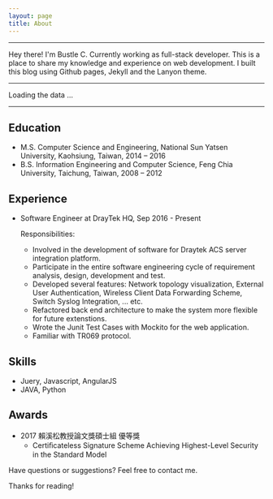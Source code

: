 ```yaml
---
layout: page
title: About
---
```


<hr>

<p class="message" style>
  Hey there! I'm Bustle C. Currently working as full-stack developer. 
  This is a place to share my knowledge and experience on web development.
  I built this blog using Github pages, Jekyll and the Lanyon theme.
</p>



<hr>
<!-- github-calendar start -->
<script src="https://cdn.rawgit.com/IonicaBizau/github-calendar/gh-pages/dist/github-calendar.min.js"></script>

<!-- Optionally, include the theme (if you don't want to struggle to write the CSS) -->
<link rel="stylesheet" href="https://cdn.rawgit.com/IonicaBizau/github-calendar/gh-pages/dist/github-calendar.css"/>

<!-- Prepare a container for your calendar. -->
<div class="calendar">
    <!-- Loading stuff -->
    Loading the data ...
</div>

<script>
    GitHubCalendar(".calendar", "bustlec");
</script>
<!-- github-calendar end -->
<hr>


## Education

* M.S. Computer Science and Engineering, National Sun Yatsen University, Kaohsiung, Taiwan, 2014 – 2016
* B.S. Information Engineering and Computer Science, Feng Chia University, Taichung, Taiwan, 2008 – 2012

## Experience

* Software Engineer at DrayTek HQ, Sep 2016 - Present

    Responsibilities:
    - Involved in the development of software for Draytek ACS server integration platform.
    - Participate in the entire software engineering cycle of requirement analysis, design, development and test.
    - Developed several features: 
      Network topology visualization, External User Authentication, Wireless Client Data Forwarding Scheme, Switch Syslog Integration, ... etc.
    <!-- - Involved in the understanding and designing of the complex back-end framework. -->
    - Refactored back end architecture to make the system more flexible for future extenstions.
    - Wrote the Junit Test Cases with Mockito for the web application.
    - Familiar with TR069 protocol.
    <!-- - Used Maven as a build tool, wrote the dependencies for the jars that needs to be migrated -->

## Skills

* Juery, Javascript, AngularJS
* JAVA, Python

## Awards

* 2017 賴溪松教授論文獎碩士組 優等獎
  * Certiﬁcateless Signature Scheme Achieving Highest-Level Security in the Standard Model


Have questions or suggestions? Feel free to contact me.

Thanks for reading!
